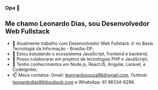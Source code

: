 ### Opa 👋

## Me chamo Leonardo Dias, sou Desenvolvedor Web Fullstack 


- 🔭 Atualmente trabalho com Desenvolvedor Web Fullstack Jr no Basis Tecnologia da Informação - Brasília-DF;
- 🌱 Estou estudando o ecossistema JavaScript, frontend e backend;
- 👯 Posso colaborarar em projetos de tecnologias PHP e JavaScript;
- 💬 Tenho conhecimentos em Node.js, ReactJS, Angular, Laravel, e CodeIgniter;
- 📫 Meus contatos: Gmail: leonnardosouza96@gmail.com, Outlook: leonardodias96@outlook.com e WhatsApp: 61 98334-6296.
